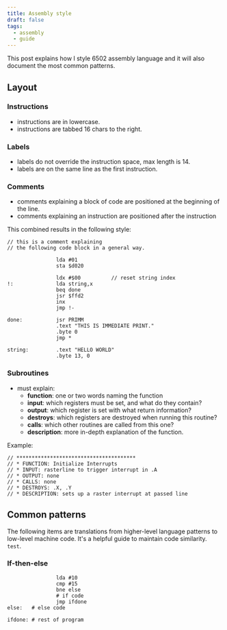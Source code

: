 ```yaml
---
title: Assembly style
draft: false
tags:
  - assembly
  - guide
---
```


This post explains how I style 6502 assembly language and it will also document the most common patterns.

## Layout

### Instructions

* instructions are in lowercase.
* instructions are tabbed 16 chars to the right.

### Labels

* labels do not override the instruction space, max length is 14.
* labels are on the same line as the first instruction.

### Comments

* comments explaining a block of code are positioned at the beginning of the line.
* comments explaining an instruction are positioned after the instruction

This combined results in the following style:

```asm6502
// this is a comment explaining
// the following code block in a general way.

				lda #01
				sta $d020

				ldx #$00          // reset string index
!:				lda string,x
				beq done
				jsr $ffd2
				inx
				jmp !-
				
done:			jsr PRIMM
				.text "THIS IS IMMEDIATE PRINT."
				.byte 0
				jmp *

string:			.text "HELLO WORLD"
				.byte 13, 0
```



### Subroutines

* must explain:
	* **function**: one or two words naming the function
	* **input**: which registers must be set, and what do they contain?
	* **output**: which register is set with what return information?
	* **destroys**: which registers are destroyed when running this routine?
	* **calls**: which other routines are called from this one?
	* **description**: more in-depth explanation of the function.

Example:

```asm6502
// ***************************************
// * FUNCTION: Initialize Interrupts
// * INPUT: rasterline to trigger interrupt in .A
// * OUTPUT: none
// * CALLS: none
// * DESTROYS: .X, .Y
// * DESCRIPTION: sets up a raster interrupt at passed line

```




## Common patterns

The following items are translations from higher-level language patterns to low-level machine code. It's a helpful guide to maintain code similarity. `test`.

### If-then-else

```asm6502
				lda #10
				cmp #15
				bne else
				# if code
				jmp ifdone
else:   # else code

ifdone: # rest of program
```





